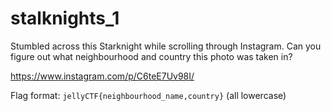 # stalknights_1

Stumbled across this Starknight while scrolling through Instagram. Can you figure out what neighbourhood and country this photo was taken in?

https://www.instagram.com/p/C6teE7Uv98I/

Flag format: `jellyCTF{neighbourhood_name,country}` (all lowercase)